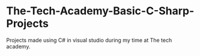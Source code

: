 # The-Tech-Academy-Basic-C-Sharp-Projects
Projects made using C# in visual studio during my time at The tech academy. 
